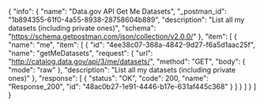 {
  "info": {
    "name": "Data.gov API Get Me Datasets",
    "_postman_id": "1b894355-61f0-4a55-8938-28758604b889",
    "description": "List all my datasets (including private ones)",
    "schema": "https://schema.getpostman.com/json/collection/v2.0.0/"
  },
  "item": [
    {
      "name": "me",
      "item": [
        {
          "id": "4ee38c07-368a-4842-9d27-f6a5d1aac25f",
          "name": "getMeDatasets",
          "request": {
            "url": "http://catalog.data.gov/api/3/me/datasets/",
            "method": "GET",
            "body": {
              "mode": "raw"
            },
            "description": "List all my datasets (including private ones)"
          },
          "response": [
            {
              "status": "OK",
              "code": 200,
              "name": "Response_200",
              "id": "48ac0b27-1e91-4446-b17e-631af445c368"
            }
          ]
        }
      ]
    }
  ]
}